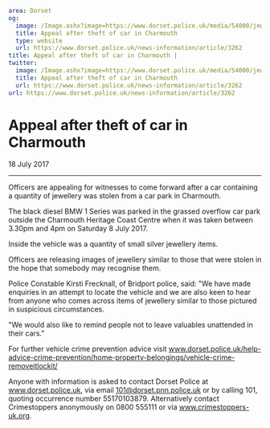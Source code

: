 ```yaml
area: Dorset
og:
  image: /Image.ashx?image=https://www.dorset.police.uk/media/54000/jewellery-1-13-july-2017.jpg&amp;amp;width=150
  title: Appeal after theft of car in Charmouth
  type: website
  url: https://www.dorset.police.uk/news-information/article/3262
title: Appeal after theft of car in Charmouth |
twitter:
  image: /Image.ashx?image=https://www.dorset.police.uk/media/54000/jewellery-1-13-july-2017.jpg&amp;amp;width=150
  title: Appeal after theft of car in Charmouth
  url: https://www.dorset.police.uk/news-information/article/3262
url: https://www.dorset.police.uk/news-information/article/3262
```

# Appeal after theft of car in Charmouth

18 July 2017

* * *

Officers are appealing for witnesses to come forward after a car containing a quantity of jewellery was stolen from a car park in Charmouth.

The black diesel BMW 1 Series was parked in the grassed overflow car park outside the Charmouth Heritage Coast Centre when it was taken between 3.30pm and 4pm on Saturday 8 July 2017.

Inside the vehicle was a quantity of small silver jewellery items.

Officers are releasing images of jewellery similar to those that were stolen in the hope that somebody may recognise them.

Police Constable Kirsti Frecknall, of Bridport police, said: "We have made enquiries in an attempt to locate the vehicle and we are also keen to hear from anyone who comes across items of jewellery similar to those pictured in suspicious circumstances.

"We would also like to remind people not to leave valuables unattended in their cars."

For further vehicle crime prevention advice visit www.dorset.police.uk/help-advice-crime-prevention/home-property-belongings/vehicle-crime-removeitlockit/

Anyone with information is asked to contact Dorset Police at www.dorset.police.uk, via email 101@dorset.pnn.police.uk or by calling 101, quoting occurrence number 55170103879. Alternatively contact Crimestoppers anonymously on 0800 555111 or via www.crimestoppers-uk.org.

